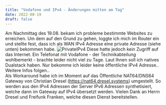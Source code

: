 ```yaml
---
title: "Vodafone und IPv4 - Änderungen mitten am Tag"
date: 2022-08-19
draft: false
---
```


Am Nachmittag des 19.08. bekam ich probleme bestimmte Websites zu erreichen. 
Um dem auf den Grund zu gehen, loggte ich mich im Router ein und stellte fest, dass ich als WAN IPv4 Adresse eine private Adresse (siehe unten) bekommen habe. 
![PrivateIPv4](/private_v4.png)
Diese hatte jedoch kein Zugriff auf das Internet. Ein Telefonat mit Vodafone - der Technikabteilung wohlbemerkt - brachte leider nicht viel zu Tage. Laut Ihnen soll ich natives Dualstack haben. Nur bekomme ich leider keine öffentliche IPv4 Adresse.. 
Weitere Infos folgen..  
Als Workaround habe ich im Moment auf das Öffentliche NAT64/DNS64 Gateway von Christian Dresel (https://nat64.dresel.systems) umgestellt. So werden aus den IPv4 Adressen der Server IPv6 Adressen synthetisiert, welche dann im Gateway auf IPv4 übersetzt werden. Vielen Dank an Herrn Dresel und Freifunk Franken, welche diesen Dienst bereitstellen.